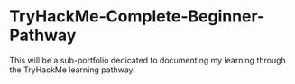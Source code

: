 # TryHackMe-Complete-Beginner-Pathway
This will be a sub-portfolio dedicated to documenting my learning through the TryHackMe learning pathway.
